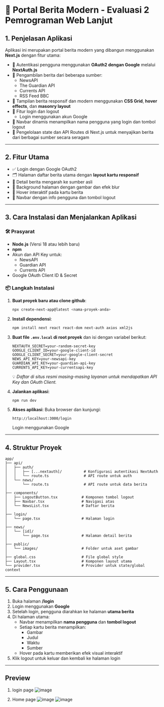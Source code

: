 # 📰 Portal Berita Modern - Evaluasi 2 Pemrograman Web Lanjut

## 1. Penjelasan Aplikasi

Aplikasi ini merupakan portal berita modern yang dibangun menggunakan **Next.js** dengan fitur utama:

- 🔐 Autentikasi pengguna menggunakan **OAuth2 dengan Google** melalui **NextAuth.js**
- 📰 Pengambilan berita dari beberapa sumber:
  - NewsAPI
  - The Guardian API
  - Currents API
  - RSS Feed BBC
- 🧱 Tampilan berita responsif dan modern menggunakan **CSS Grid**, **hover effects**, dan **masonry layout**
- 🔑 Fitur login dan logout
  - Login menggunakan akun Google
- 🧭 Navbar dinamis menampilkan nama pengguna yang login dan tombol logout
- 📡 Pengelolaan state dan API Routes di Next.js untuk menyajikan berita dari berbagai sumber secara seragam

---

## 2. Fitur Utama

- ✅ Login dengan Google OAuth2
- 🗂️ Halaman daftar berita utama dengan **layout kartu responsif**
- 🔗 Detail berita mengarah ke sumber asli
- 🌆 Background halaman dengan gambar dan efek blur
- 🎨 Hover interaktif pada kartu berita
- 🧑 Navbar dengan info pengguna dan tombol logout

---

## 3. Cara Instalasi dan Menjalankan Aplikasi

### 🛠️ Prasyarat

- **Node.js** (Versi 18 atau lebih baru)
- **npm**
- Akun dan API Key untuk:
  - NewsAPI
  - Guardian API
  - Currents API
- Google OAuth Client ID & Secret

### 📦 Langkah Instalasi

1. **Buat proyek baru atau clone github**:
   ```bash
   npx create-next-app@latest <nama-proyek-anda>
   ```

2. **Install dependensi**:
   ```bash
   npm install next react react-dom next-auth axios xml2js
   ```

3. **Buat file `.env.local` di root proyek** dan isi dengan variabel berikut:

   ```env
   NEXTAUTH_SECRET=your-random-secret-key
   GOOGLE_CLIENT_ID=your-google-client-id
   GOOGLE_CLIENT_SECRET=your-google-client-secret
   NEWS_API_KEY=your-newsapi-key
   GUARDIAN_API_KEY=your-guardian-api-key
   CURRENTS_API_KEY=your-currentsapi-key
   ```

   💡 *Daftar di situs resmi masing-masing layanan untuk mendapatkan API Key dan OAuth Client.*

4. **Jalankan aplikasi**:
   ```bash
   npm run dev
   ```

5. **Akses aplikasi**:
   Buka browser dan kunjungi:
   ```
   http://localhost:3000/login
   ```
   Login menggunakan Google

---

## 4. Struktur Proyek

```
app/
├── api/
│   ├── auth/
│   │   ├── [...nextauth]/          # Konfigurasi autentikasi NextAuth
│   │   └── route.ts                # API route untuk auth
│   └── news/
│       └── route.ts                # API route untuk data berita
│
├── components/
│   ├── LogoutButton.tsx           # Komponen tombol logout
│   ├── Navbar.tsx                 # Navigasi atas
│   └── NewsList.tsx               # Daftar berita
│
├── login/
│   └── page.tsx                   # Halaman login
│
├── news/
│   └── [id]/
│       └── page.tsx               # Halaman detail berita
│
├── public/
│   └── images/                    # Folder untuk aset gambar
│
├── global.css                     # File global style
├── Layout.tsx                     # Komponen layout utama
└── provider.tsx                   # Provider untuk state/global context
```

---

## 5. Cara Penggunaan

1. Buka halaman **/login**
2. Login menggunakan **Google**
3. Setelah login, pengguna diarahkan ke halaman **utama berita**
4. Di halaman utama:
   - Navbar menampilkan **nama pengguna** dan **tombol logout**
   - Setiap kartu berita menampilkan:
     - Gambar
     - Judul
     - Waktu
     - Sumber
   - Hover pada kartu memberikan efek visual interaktif
5. Klik logout untuk keluar dan kembali ke halaman login

---

## Preview
1. login page
   ![image](https://github.com/user-attachments/assets/80567046-d9c9-4c50-bb12-0a2896d54bf6)

   
3. Home page
   ![image](https://github.com/user-attachments/assets/d97171c8-c89b-4819-97e2-7f4521db2508)
   ![image](https://github.com/user-attachments/assets/b6387562-70f3-4168-be12-dfc3041ab1bf)




